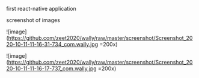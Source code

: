 first react-native application 

screenshot of images 

![image](https://github.com/zeet2020/wally/raw/master/screenshot/Screenshot_2020-10-11-11-16-31-734_com.wally.jpg =200x)


![image](https://github.com/zeet2020/wally/raw/master/screenshot/Screenshot_2020-10-11-11-16-17-737_com.wally.jpg =200x)
